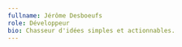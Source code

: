 ```yaml
---
fullname: Jérôme Desboeufs
role: Développeur
bio: Chasseur d'idées simples et actionnables.
---
```

